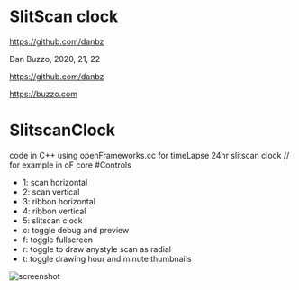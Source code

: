# SlitScan clock
https://github.com/danbz

Dan Buzzo,  2020, 21, 22

https://github.com/danbz

https://buzzo.com

# SlitscanClock

code in C++ using openFrameworks.cc for timeLapse 24hr slitscan clock
// for example in oF core 
#Controls

* 1: scan horizontal
* 2: scan vertical
* 3: ribbon horizontal
* 4: ribbon vertical
* 5: slitscan clock 
* c: toggle debug and preview
* f: toggle fullscreen
* r: toggle to draw anystyle scan as radial
* t: toggle drawing hour and minute thumbnails


 ![screenshot](screenshot-slitScanClock2.png)
